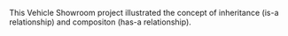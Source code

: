 This Vehicle Showroom project illustrated the concept of inheritance (is-a relationship) and compositon (has-a relationship).
